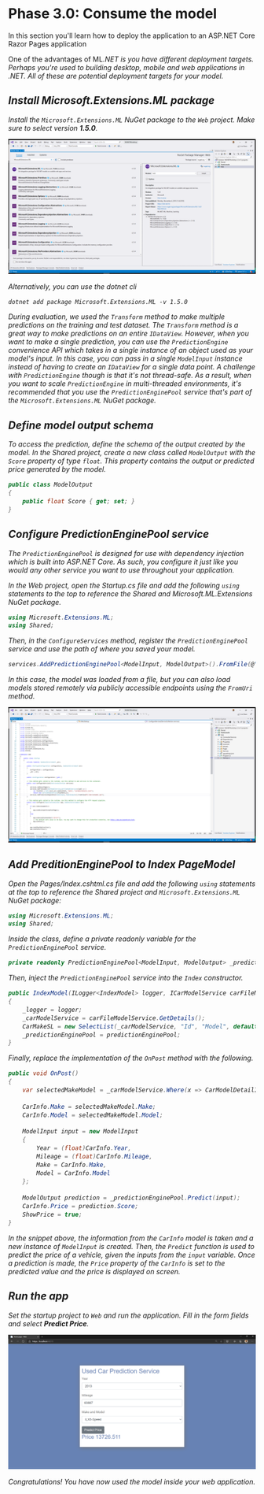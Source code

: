 # Phase 3.0: Consume the model

In this section you'll learn how to deploy the application to an ASP.NET Core Razor Pages application

One of the advantages of ML<i>.NET is you have different deployment targets. Perhaps you're used to building desktop, mobile and web applications in .NET. All of these are potential deployment targets for your model.

## Install Microsoft.Extensions.ML package

Install the `Microsoft.Extensions.ML` NuGet package to the `Web` project. Make sure to select version **1.5.0**.

![Install Microsoft.Extensions.ML NuGet package](./media/install-microsoftextensionsml-nuget.png)

Alternatively, you can use the dotnet cli

```dotnetcli
dotnet add package Microsoft.Extensions.ML -v 1.5.0
```

During evaluation, we used the `Transform` method to make multiple predictions on the training and test dataset. The `Transform` method is a great way to make predictions on an entire `IDataView`. However, when you want to make a single prediction, you can use the `PredictionEngine` convenience API which takes in a single instance of an object used as your model's input. In this case, you can pass in a single `ModelInput` instance instead of having to create an `IDataView` for a single data point. A challenge with `PredictionEngine` though is that it's not thread-safe. As a result, when you want to scale `PredictionEngine` in multi-threaded environments, it's recommended that you use the `PredictionEnginePool` service that's part of the `Microsoft.Extensions.ML` NuGet package.

## Define model output schema

To access the prediction, define the schema of the output created by the model. In the *Shared* project, create a new class called `ModelOutput` with the `Score` property of type `float`. This property contains the output or predicted price generated by the model.

```csharp
public class ModelOutput
{
    public float Score { get; set; }
}
```

## Configure PredictionEnginePool service

The `PredictionEnginePool` is designed for use with dependency injection which is built into ASP.NET Core. As such, you configure it just like you would any other service you want to use throughout your application.

In the *Web* project, open the *Startup.cs* file and add the following `using` statements to the top to reference the *Shared* and *Microsoft.ML.Extensions* NuGet package.

```csharp
using Microsoft.Extensions.ML;
using Shared;
```

Then, in the `ConfigureServices` method, register the `PredictionEnginePool` service and use the path of where you saved your model.

```csharp
services.AddPredictionEnginePool<ModelInput, ModelOutput>().FromFile(@"C:\Dev\MLModel.zip");
```

In this case, the model was loaded from a file, but you can also load models stored remotely via publicly accessible endpoints using the `FromUri` method.

![Register PredictionEnginePool service in Startup](./media/register-predictionenginepool-service.png)

## Add PreditionEnginePool to Index PageModel

Open the *Pages/Index.cshtml.cs* file and add the following `using` statements at the top to reference the *Shared* project and `Microsoft.Extensions.ML` NuGet package:

```csharp
using Microsoft.Extensions.ML;
using Shared;
```

Inside the class, define a private readonly variable for the `PredictionEnginePool` service.

```csharp
private readonly PredictionEnginePool<ModelInput, ModelOutput> _predictionEnginePool;
```

Then, inject the `PredictionEnginePool` service into the `Index` constructor.

```csharp
public IndexModel(ILogger<IndexModel> logger, ICarModelService carFileModelService, PredictionEnginePool<ModelInput,ModelOutput> predictionEnginePool)
{
    _logger = logger;
    _carModelService = carFileModelService.GetDetails();
    CarMakeSL = new SelectList(_carModelService, "Id", "Model", default, "Make");
    _predictionEnginePool = predictionEnginePool;
}
```

Finally, replace the implementation of the `OnPost` method with the following.

```csharp
public void OnPost()
{
    var selectedMakeModel = _carModelService.Where(x => CarModelDetailId == x.Id).FirstOrDefault();

    CarInfo.Make = selectedMakeModel.Make;
    CarInfo.Model = selectedMakeModel.Model;

    ModelInput input = new ModelInput
    {
        Year = (float)CarInfo.Year,
        Mileage = (float)CarInfo.Mileage,
        Make = CarInfo.Make,
        Model = CarInfo.Model
    };

    ModelOutput prediction = _predictionEnginePool.Predict(input);
    CarInfo.Price = prediction.Score;
    ShowPrice = true;
}
```

In the snippet above, the information from the `CarInfo` model is taken and a new instance of `ModelInput` is created. Then, the `Predict` function is used to predict the price of a vehicle, given the inputs from the `input` variable. Once a prediction is made, the `Price` property of the `CarInfo` is set to the predicted value and the price is displayed on screen.

## Run the app

Set the startup project to `Web` and run the application. Fill in the form fields and select **Predict Price**.

![Consume the model in web app](./media/consume-model.png)

Congratulations! You have now used the model inside your web application.
